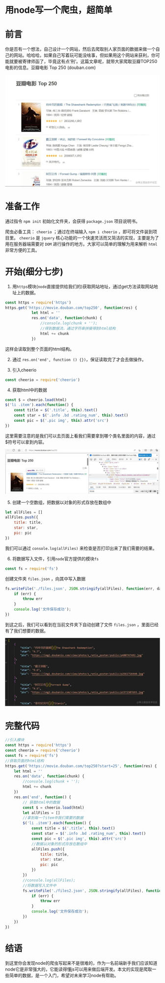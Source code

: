 # 用node写一个爬虫，超简单

# 前言

你是否有一个想法，自己设计一个网站，然后去爬取别人家页面的数据来做一个自己的网站。哈哈哈，如果自己写着玩可能没啥事，但如果用这个网站来获利，你可能就要被寄律师函了，毕竟这有点‘刑’。这篇文章呢，就带大家爬取豆瓣TOP250电影的信息。豆瓣电影 Top 250 (douban.com)

![图片](./imgs/1.jpg)

# 准备工作

通过指令 `npm init` 初始化文件夹，会获得 `package.json` 项目说明书。

爬虫必备工具： `cheerio` ；通过在终端输入 `npm i cheerio` ，即可将文件装到项目里。 `cheerio` 是 `jquery` 核心功能的一个快速灵活而又简洁的实现，主要是为了用在服务器端需要对 `DOM` 进行操作的地方。大家可以简单的理解为用来解析 `html` 非常方便的工具。

# 开始(细分七步)
1. 用`https`模块(`node`直接提供给我们的)获取网站地址，通过get方法读取网站地址上的数据。

```js
const https = require('https')
https.get('https://movie.douban.com/top250', function(res) {
            let html = ''
            res.on('data', function(chunk) {
                //console.log(chunk + '');
                //得到数据流，通过字符串拼接得到html结构
                html += chunk
            })
```

这样会读取到整个页面的html结构。

2. 通过 `res.on('end', function () {})`，保证读取完了才会去做操作。

3. 引入cheerio

```js
const cheerio = require('cheerio')
```

4. 获取html中的数据

```js
const $ = cheerio.load(html)
$('li .item').each(function() {
    const title = $('.title', this).text()
    const star = $('.info .bd .rating_num', this).text()
    const pic = $('.pic img', this).attr('src')
})
```

这里需要注意的是我们可以去页面上看我们需要拿到哪个类名里面的内容，通过$符号可以拿到内容。

![图片](./imgs/2.jpg)

5. 创建一个空数组，把数据以对象的形式存放在数组中

```js
let allFiles = []
allFiles.push({
    title: title,
    star: star,
    pic: pic
})
```

我们可以通过 `console.log(allFiles)` 来检查是否打印出来了我们需要的结果。

6. 将数据写入文件，引用`node`官方提供的模块`fs`

```js
const fs = require('fs')
```

创建文件夹 `files.json` ，向其中写入数据

```js
fs.writeFile('./files.json', JSON.stringify(allFiles), function(err, data) {
    if (err) {
        throw err
    }
    console.log('文件保存成功');
})
```

到这之后，我们可以看到在当前文件夹下自动创建了文件 `files.json` ，里面已经有了我们想要的数据。

![图片](./imgs/3.jpg)

# 完整代码

```js
//引入模块
const https = require('https')
const cheerio = require('cheerio')
const fs = require('fs')
//获取页面的html结构
https.get('https://movie.douban.com/top250?start=25', function(res) {
    let html = ''
    res.on('data', function(chunk) {
        //console.log(chunk + '');
        html += chunk
    })
    res.on('end', function() {
        // 获取html中的数据
        const $ = cheerio.load(html)
        let allFiles = []
        //拿到每一个item中我们需要的数据
        $('li .item').each(function() {
            const title = $('.title', this).text()
            const star = $('.info .bd .rating_num', this).text()
            const pic = $('.pic img', this).attr('src')
            //数据以对象的形式存放在数组中
            allFiles.push({
                title: title,
                star: star,
                pic: pic
            })
        })
        //console.log(allFiles);
        //将数据写入文件中
        fs.writeFile('./files2.json', JSON.stringify(allFiles), function(err, data) {
            if (err) {
                throw err
            }
            console.log('文件保存成功');
        })
    })
})
```

# 结语

到这里你会发现node的爬虫写起来不是很难的，作为一名前端新手我们应该知道node它是非常强大的，它能读得懂js可以用来做后端开发。本文的实现是爬取一些简单的数据，是一个入门，希望对未来学习node有帮助。
